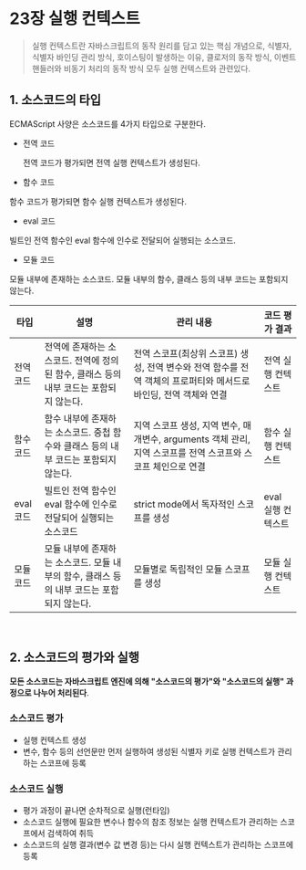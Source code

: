 # 23장 실행 컨텍스트

> 실행 컨텍스트란 자바스크립트의 동작 원리를 담고 있는 핵심 개념으로, 식별자, 식별자 바인딩 관리 방식, 호이스팅이 발생하는 이유, 클로저의 동작 방식, 이벤트 핸들러와 비동기 처리의 동작 방식 모두 실행 컨텍스트와 관련있다.

## 1. 소스코드의 타입

ECMAScript 사양은 소스코드를 4가지 타입으로 구분한다.

- 전역 코드

  전역 코드가 평가되면 전역 실행 컨텍스트가 생성된다.

- 함수 코드

함수 코드가 평가되면 함수 실행 컨텍스트가 생성된다.

- eval 코드

빌트인 전역 함수인 eval 함수에 인수로 전달되어 실행되는 소스코드.

- 모듈 코드

모듈 내부에 존재하는 소스코드. 모듈 내부의 함수, 클래스 등의 내부 코드는 포함되지 않는다.

| 타입      | 설명                                                                                      | 관리 내용                                                                                                         | 코드 평가 결과     |
| --------- | ----------------------------------------------------------------------------------------- | ----------------------------------------------------------------------------------------------------------------- | ------------------ |
| 전역 코드 | 전역에 존재하는 소스코드. 전역에 정의된 함수, 클래스 등의 내부 코드는 포함되지 않는다.    | 전역 스코프(최상위 스코프) 생성, 전역 변수와 전역 함수를 전역 객체의 프로퍼티와 메서드로 바인딩, 전역 객체와 연결 | 전역 실행 컨텍스트 |
| 함수 코드 | 함수 내부에 존재하는 소스코드. 중첩 함수와 클래스 등의 내부 코드는 포함되지 않는다.       | 지역 스코프 생성, 지역 변수, 매개변수, arguments 객체 관리, 지역 스코프를 전역 스코프와 스코프 체인으로 연결      | 함수 실행 컨텍스트 |
| eval 코드 | 빌트인 전역 함수인 eval 함수에 인수로 전달되어 실행되는 소스코드                          | strict mode에서 독자적인 스코프를 생성                                                                            | eval 실행 컨텍스트 |
| 모듈 코드 | 모듈 내부에 존재하는 소스코드. 모듈 내부의 함수, 클래스 등의 내부 코드는 포함되지 않는다. | 모듈별로 독립적인 모듈 스코프를 생성                                                                              | 모듈 실행 컨텍스트 |

<br/>

## 2. 소스코드의 평가와 실행

**모든 소스코드는 자바스크립트 엔진에 의해 "소스코드의 평가"와 "소스코드의 실행" 과정으로 나누어 처리된다**.

### 소스코드 평가

- 실행 컨텍스트 생성
- 변수, 함수 등의 선언문만 먼저 실행하여 생성된 식별자 키로 실행 컨텍스트가 관리하는 스코프에 등록

### 소스코드 실행

- 평가 과정이 끝나면 순차적으로 실행(런타임)
- 소스코드 실행에 필요한 변수나 함수의 참조 정보는 실행 컨텍스트가 관리하는 스코프에서 검색하여 취득
- 소스코드의 실행 결과(변수 값 변경 등)는 다시 실행 컨텍스트가 관리하는 스코프에 등록
